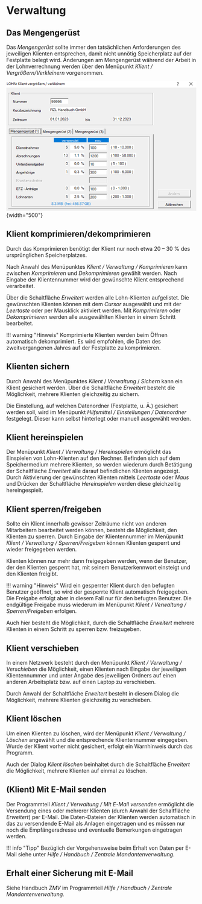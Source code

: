 # Verwaltung

## Das Mengengerüst

Das *Mengengerüst* sollte immer den tatsächlichen Anforderungen des jeweiligen Klienten entsprechen, damit nicht unnötig Speicherplatz auf der Festplatte belegt wird. Änderungen am Mengengerüst während der Arbeit in der Lohnverrechnung werden über den Menüpunkt *Klient / Vergrößern/Verkleinern* vorgenommen.

![Image](<img/image245.png>){width="500"}

## Klient komprimieren/dekomprimieren

Durch das Komprimieren benötigt der Klient nur noch etwa 20 – 30 % des ursprünglichen Speicherplatzes.

Nach Anwahl des Menüpunktes *Klient / Verwaltung / Komprimieren* kann zwischen *Komprimieren* und *Dekomprimieren* gewählt werden. Nach Eingabe der Klientennummer wird der gewünschte Klient entsprechend verarbeitet.

Über die Schaltfläche *Erweitert* werden alle Lohn-Klienten aufgelistet. Die gewünschten Klienten können mit dem *Cursor* ausgewählt und mit der *Leertaste* oder per Mausklick aktiviert werden. Mit *Komprimieren* oder *Dekomprimieren* werden alle ausgewählten Klienten in einem Schritt bearbeitet.

!!! warning "Hinweis"
    Komprimierte Klienten werden beim Öffnen automatisch dekomprimiert. Es wird empfohlen, die Daten des zweitvergangenen Jahres auf der Festplatte zu komprimieren.

## Klienten sichern

Durch Anwahl des Menüpunktes *Klient* / *Verwaltung* / *Sichern* kann ein Klient gesichert werden. Über die Schaltfläche *Erweitert* besteht die Möglichkeit, mehrere Klienten gleichzeitig zu sichern.

Die Einstellung, auf welchen Datenordner (Festplatte, u. Ä.) gesichert werden soll, wird im Menüpunkt *Hilfsmittel / Einstellungen / Datenordner* festgelegt. Dieser kann selbst hinterlegt oder manuell ausgewählt werden.

## Klient hereinspielen

Der Menüpunkt *Klient / Verwaltung / Hereinspielen* ermöglicht das Einspielen von Lohn-Klienten auf den Rechner. Befinden sich auf dem Speichermedium mehrere Klienten, so werden wiederum durch Betätigung der Schaltfläche *Erweitert* alle darauf befindlichen Klienten angezeigt. Durch Aktivierung der gewünschten Klienten mittels *Leertaste* oder *Maus* und Drücken der Schaltfläche *Hereinspielen* werden diese gleichzeitig hereingespielt.

## Klient sperren/freigeben

Sollte ein Klient innerhalb gewisser Zeiträume nicht von anderen Mitarbeitern bearbeitet werden können, besteht die Möglichkeit, den Klienten zu sperren. Durch Eingabe der Klientennummer im Menüpunkt *Klient / Verwaltung / Sperren/Freigeben* können Klienten gesperrt und wieder freigegeben werden.

Klienten können nur mehr dann freigegeben werden, wenn der Benutzer, der den Klienten gesperrt hat, mit seinem Benutzerkennwort einsteigt und den Klienten freigibt.

!!! warning "Hinweis"
    Wird ein gesperrter Klient durch den befugten Benutzer geöffnet, so wird der gesperrte Klient automatisch freigegeben. Die Freigabe erfolgt aber in diesem Fall nur für den befugten Benutzer. Die endgültige Freigabe muss wiederum im Menüpunkt *Klient / Verwaltung / Sperren/Freigeben* erfolgen.

Auch hier besteht die Möglichkeit, durch die Schaltfläche *Erweitert* mehrere Klienten in einem Schritt zu sperren bzw. freizugeben.

## Klient verschieben

In einem Netzwerk besteht durch den Menüpunkt *Klient / Verwaltung / Verschieben* die Möglichkeit, einen Klienten nach Eingabe der jeweiligen Klientennummer und unter Angabe des jeweiligen Ordners auf einen anderen Arbeitsplatz bzw. auf einen Laptop zu verschieben.

Durch Anwahl der Schaltfläche *Erweitert* besteht in diesem Dialog die Möglichkeit, mehrere Klienten gleichzeitig zu verschieben.

## Klient löschen

Um einen Klienten zu löschen, wird der Menüpunkt *Klient / Verwaltung / Löschen* angewählt und die entsprechende Klientennummer eingegeben. Wurde der Klient vorher nicht gesichert, erfolgt ein Warnhinweis durch das Programm.

Auch der Dialog *Klient löschen* beinhaltet durch die Schaltfläche *Erweitert* die Möglichkeit, mehrere Klienten auf einmal zu löschen.

## (Klient) Mit E-Mail senden

Der Programmteil *Klient / Verwaltung / Mit E-Mail versenden* ermöglicht die Versendung eines oder mehrerer Klienten (durch Anwahl der Schaltfläche *Erweitert*) per E-Mail. Die Daten-Dateien der Klienten werden automatisch in das zu versendende E-Mail als Anlagen eingetragen und es müssen nur noch die Empfängeradresse und eventuelle Bemerkungen eingetragen werden.

!!! info "Tipp"
    Bezüglich der Vorgehensweise beim Erhalt von Daten per E-Mail siehe unter *Hilfe / Handbuch / Zentrale Mandantenverwaltung*.

## Erhalt einer Sicherung mit E-Mail

Siehe Handbuch *ZMV* im Programmteil *Hilfe / Handbuch / Zentrale Mandantenverwaltung*.